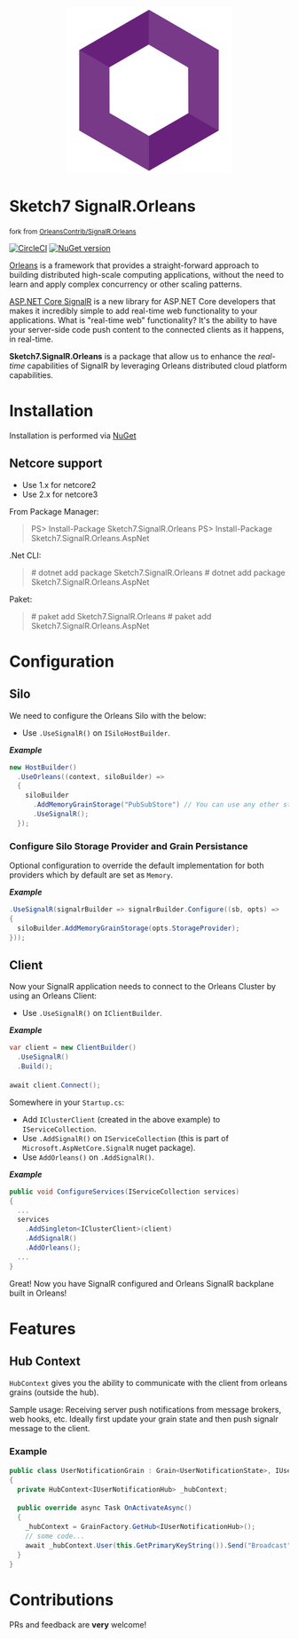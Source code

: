 <p align="center">
  <img src="https://github.com/dotnet/orleans/blob/gh-pages/assets/logo.png" alt="SignalR.Orleans" width="300px"> 
  <h1>Sketch7 SignalR.Orleans</h1><small>fork from <a href="https://github.com/OrleansContrib/SignalR.Orleans">OrleansContrib/SignalR.Orleans</a></small>
</p>

[![CircleCI](https://circleci.com/gh/sketch7/Sketch7.SignalR.Orleans.svg?style=shield)](https://circleci.com/gh/sketch7/Sketch7.SignalR.Orleans)
[![NuGet version](https://badge.fury.io/nu/Sketch7.SignalR.Orleans.svg)](https://badge.fury.io/nu/Sketch7.SignalR.Orleans)

[Orleans](https://github.com/dotnet/orleans) is a framework that provides a straight-forward approach to building distributed high-scale computing applications, without the need to learn and apply complex concurrency or other scaling patterns. 

[ASP.NET Core SignalR](https://github.com/aspnet/SignalR) is a new library for ASP.NET Core developers that makes it incredibly simple to add real-time web functionality to your applications. What is "real-time web" functionality? It's the ability to have your server-side code push content to the connected clients as it happens, in real-time.

**Sketch7.SignalR.Orleans** is a package that allow us to enhance the _real-time_ capabilities of SignalR by leveraging Orleans distributed cloud platform capabilities.


# Installation

Installation is performed via [NuGet](https://www.nuget.org/packages/Sketch7.SignalR.Orleans/)

## Netcore support
- Use 1.x for netcore2
- Use 2.x for netcore3

From Package Manager:

> PS> Install-Package Sketch7.SignalR.Orleans
> PS> Install-Package Sketch7.SignalR.Orleans.AspNet

.Net CLI:

> \# dotnet add package Sketch7.SignalR.Orleans
> \# dotnet add package Sketch7.SignalR.Orleans.AspNet

Paket:

> \# paket add Sketch7.SignalR.Orleans
> \# paket add Sketch7.SignalR.Orleans.AspNet

# Configuration

## Silo
We need to configure the Orleans Silo with the below:
* Use `.UseSignalR()` on `ISiloHostBuilder`.

***Example***
```cs
new HostBuilder()
  .UseOrleans((context, siloBuilder) =>
  {
    siloBuilder
      .AddMemoryGrainStorage("PubSubStore") // You can use any other storage provider as long as you have one registered as "PubSubStore".
      .UseSignalR();
  });
```

### Configure Silo Storage Provider and Grain Persistance
Optional configuration to override the default implementation for both providers which by default are set as `Memory`.

***Example***
```cs
.UseSignalR(signalrBuilder => signalrBuilder.Configure((sb, opts) =>
{
  siloBuilder.AddMemoryGrainStorage(opts.StorageProvider);
}));
```

## Client
Now your SignalR application needs to connect to the Orleans Cluster by using an Orleans Client:
* Use `.UseSignalR()` on `IClientBuilder`.

***Example***
```cs
var client = new ClientBuilder()
  .UseSignalR()
  .Build();

await client.Connect();
```

Somewhere in your `Startup.cs`:
* Add `IClusterClient` (created in the above example) to `IServiceCollection`.
* Use `.AddSignalR()` on `IServiceCollection` (this is part of `Microsoft.AspNetCore.SignalR` nuget package).
* Use `AddOrleans()` on `.AddSignalR()`.

***Example***
```cs
public void ConfigureServices(IServiceCollection services)
{
  ...
  services
    .AddSingleton<IClusterClient>(client)
    .AddSignalR()
    .AddOrleans();
  ...
}
```
Great! Now you have SignalR configured and Orleans SignalR backplane built in Orleans!

# Features
## Hub Context
`HubContext` gives you the ability to communicate with the client from orleans grains (outside the hub).

Sample usage: Receiving server push notifications from message brokers, web hooks, etc. Ideally first update your grain state and then push signalr message to the client.

### Example
```cs
public class UserNotificationGrain : Grain<UserNotificationState>, IUserNotificationGrain
{
  private HubContext<IUserNotificationHub> _hubContext;

  public override async Task OnActivateAsync()
  {
    _hubContext = GrainFactory.GetHub<IUserNotificationHub>();
    // some code...
    await _hubContext.User(this.GetPrimaryKeyString()).Send("Broadcast", State.UserNotification);
  }
}
```

# Contributions
PRs and feedback are **very** welcome!